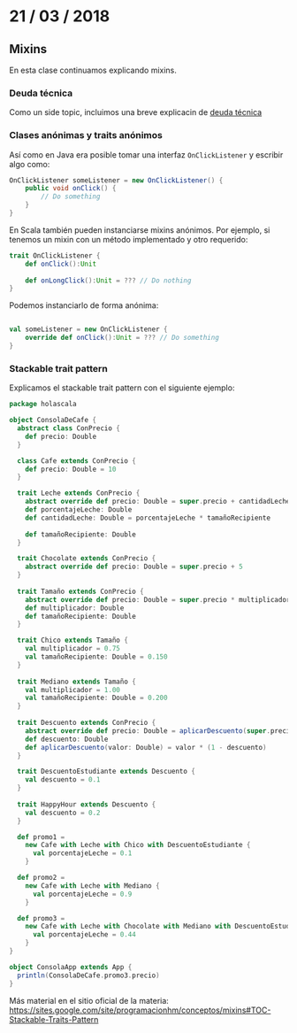 # 21 / 03 / 2018

## Mixins

En esta clase continuamos explicando mixins.

### Deuda técnica

Como un side topic, incluimos una breve explicacin de [deuda técnica](https://www.agilealliance.org/wp-content/uploads/2016/05/IntroductiontotheTechnicalDebtConcept-V-02.pdf)

### Clases anónimas y traits anónimos

Así como en Java era posible tomar una interfaz `OnClickListener` y escribir algo como:

```java
OnClickListener someListener = new OnClickListener() {
    public void onClick() {
        // Do something
    }
}
```

En Scala también pueden instanciarse mixins anónimos.
Por ejemplo, si tenemos un mixin con un método implementado y otro requerido:

```scala
trait OnClickListener {
    def onClick():Unit
    
    def onLongClick():Unit = ??? // Do nothing
}
```

Podemos instanciarlo de forma anónima:

```scala

val someListener = new OnClickListener {
    override def onClick():Unit = ??? // Do something
}

```

### Stackable trait pattern

Explicamos el stackable trait pattern con el siguiente ejemplo:

```scala
package holascala

object ConsolaDeCafe {
  abstract class ConPrecio {
    def precio: Double
  }

  class Cafe extends ConPrecio {
    def precio: Double = 10
  }

  trait Leche extends ConPrecio {
    abstract override def precio: Double = super.precio + cantidadLeche * 20
    def porcentajeLeche: Double
    def cantidadLeche: Double = porcentajeLeche * tamañoRecipiente
    
    def tamañoRecipiente: Double
  }

  trait Chocolate extends ConPrecio {
    abstract override def precio: Double = super.precio + 5
  }
  
  trait Tamaño extends ConPrecio {
    abstract override def precio: Double = super.precio * multiplicador
    def multiplicador: Double
    def tamañoRecipiente: Double
  }

  trait Chico extends Tamaño {
    val multiplicador = 0.75
    val tamañoRecipiente: Double = 0.150
  }
  
  trait Mediano extends Tamaño {
    val multiplicador = 1.00
    val tamañoRecipiente: Double = 0.200
  }
  
  trait Descuento extends ConPrecio {
    abstract override def precio: Double = aplicarDescuento(super.precio)
    def descuento: Double
    def aplicarDescuento(valor: Double) = valor * (1 - descuento)
  }

  trait DescuentoEstudiante extends Descuento {
    val descuento = 0.1
  }
  
  trait HappyHour extends Descuento {
    val descuento = 0.2
  }

  def promo1 =
    new Cafe with Leche with Chico with DescuentoEstudiante {
      val porcentajeLeche = 0.1
    }

  def promo2 =
    new Cafe with Leche with Mediano {
      val porcentajeLeche = 0.9
    }

  def promo3 =
    new Cafe with Leche with Chocolate with Mediano with DescuentoEstudiante {
      val porcentajeLeche = 0.44
    }
}

object ConsolaApp extends App {
  println(ConsolaDeCafe.promo3.precio)
}
```

Más material en el sitio oficial de la materia: https://sites.google.com/site/programacionhm/conceptos/mixins#TOC-Stackable-Traits-Pattern
